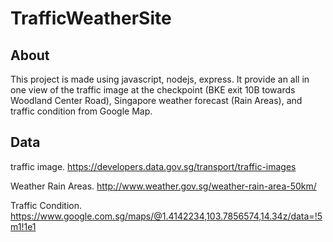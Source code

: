 # TrafficWeatherSite

## About
This project is made using javascript, nodejs, express. It provide an all in one view of the traffic image at the checkpoint (BKE exit 10B towards Woodland Center Road), Singapore weather forecast (Rain Areas), and traffic condition from Google Map.

## Data
traffic image.
https://developers.data.gov.sg/transport/traffic-images

Weather Rain Areas.
http://www.weather.gov.sg/weather-rain-area-50km/

Traffic Condition.
https://www.google.com.sg/maps/@1.4142234,103.7856574,14.34z/data=!5m1!1e1

